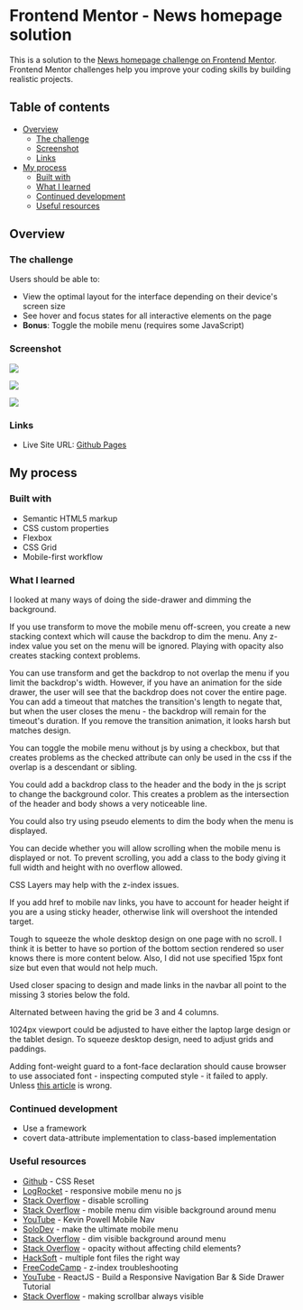 # Frontend Mentor - News homepage solution

This is a solution to the [News homepage challenge on Frontend Mentor](https://www.frontendmentor.io/challenges/news-homepage-H6SWTa1MFl). Frontend Mentor challenges help you improve your coding skills by building realistic projects. 

## Table of contents

- [Overview](#overview)
  - [The challenge](#the-challenge)
  - [Screenshot](#screenshot)
  - [Links](#links)
- [My process](#my-process)
  - [Built with](#built-with)
  - [What I learned](#what-i-learned)
  - [Continued development](#continued-development)
  - [Useful resources](#useful-resources)

## Overview

### The challenge

Users should be able to:

- View the optimal layout for the interface depending on their device's screen size
- See hover and focus states for all interactive elements on the page
- **Bonus**: Toggle the mobile menu (requires some JavaScript)

### Screenshot

![](news-homepage-desktop.png)

![](news-homepage-tablet.png)

![](news-homepage-mobile.png)

### Links

- Live Site URL: [Github Pages](https://jdegand.github.io/news-homepage)

## My process

### Built with

- Semantic HTML5 markup
- CSS custom properties
- Flexbox
- CSS Grid
- Mobile-first workflow

### What I learned

I looked at many ways of doing the side-drawer and dimming the background.   

If you use transform to move the mobile menu off-screen, you create a new stacking context which will cause the backdrop to dim the menu.  Any z-index value you set on the menu will be ignored.  Playing with opacity also creates stacking context problems.  

You can use transform and get the backdrop to not overlap the menu if you limit the backdrop's width.  However, if you have an animation for the side drawer, the user will see that the backdrop does not cover the entire page.  You can add a timeout that matches the transition's length to negate that, but when the user closes the menu -  the backdrop will remain for the timeout's duration.   If you remove the transition animation, it looks harsh but matches design.  

You can toggle the mobile menu without js by using a checkbox, but that creates problems as the checked attribute can only be used in the css if the overlap is a descendant or sibling. 

You could add a backdrop class to the header and the body in the js script to change the background color.  This creates a problem as the intersection of the header and body shows a very noticeable line.  

You could also try using pseudo elements to dim the body when the menu is displayed.    

You can decide whether you will allow scrolling when the mobile menu is displayed or not.  To prevent scrolling, you add a class to the body giving it full width and height with no overflow allowed.  

CSS Layers may help with the z-index issues.

If you add href to mobile nav links, you have to account for header height if you are a using sticky header, otherwise link will overshoot the intended target.  

Tough to squeeze the whole desktop design on one page with no scroll.  I think it is better to have so portion of the bottom section rendered so user knows there is more content below.  Also, I did not use specified 15px font size but even that would not help much.  

Used closer spacing to design and made links in the navbar all point to the missing 3 stories below the fold.  

Alternated between having the grid be 3 and 4 columns.

1024px viewport could be adjusted to have either the laptop large design or the tablet design.  To squeeze desktop design, need to adjust grids and paddings.  

Adding font-weight guard to a font-face declaration should cause browser to use associated font - inspecting computed style - it failed to apply.  Unless [this article](https://www.hacksoft.io/blog/using-multiple-font-files-the-right-way) is wrong.

### Continued development

- Use a framework
- covert data-attribute implementation to class-based implementation

### Useful resources

- [Github](https://gist.github.com/DavidWells/18e73022e723037a50d6) - CSS Reset
- [LogRocket](https://blog.logrocket.com/create-responsive-mobile-menu-with-css-no-javascript/) - responsive mobile menu no js
- [Stack Overflow](https://stackoverflow.com/questions/28411499/disable-scrolling-on-body) - disable scrolling
- [Stack Overflow](https://stackoverflow.com/questions/60228488/mobile-menu-css-div-dim-visible-background-around-menu) - mobile menu dim visible background around menu
- [YouTube](https://www.youtube.com/watch?v=HbBMp6yUXO0) - Kevin Powell Mobile Nav
- [SoloDev](https://www.solodev.com/blog/web-design/how-to-make-the-ultimate-mobile-menu.stml) - make the ultimate mobile menu
- [Stack Overflow](https://stackoverflow.com/questions/60228488/mobile-menu-css-div-dim-visible-background-around-menu) - dim visible background around menu
- [Stack Overflow](https://stackoverflow.com/questions/10021302/how-to-apply-an-opacity-without-affecting-a-child-element-with-html-css) - opacity without affecting child elements?
- [HackSoft](https://www.hacksoft.io/blog/using-multiple-font-files-the-right-way) - multiple font files the right way
- [FreeCodeCamp](https://www.freecodecamp.org/news/4-reasons-your-z-index-isnt-working-and-how-to-fix-it-coder-coder-6bc05f103e6c/) - z-index troubleshooting
- [YouTube](https://www.youtube.com/watch?v=l6nmysZKHFU) - ReactJS - Build a Responsive Navigation Bar & Side Drawer Tutorial
- [Stack Overflow](https://stackoverflow.com/questions/1202425/making-the-main-scrollbar-always-visible) - making scrollbar always visible